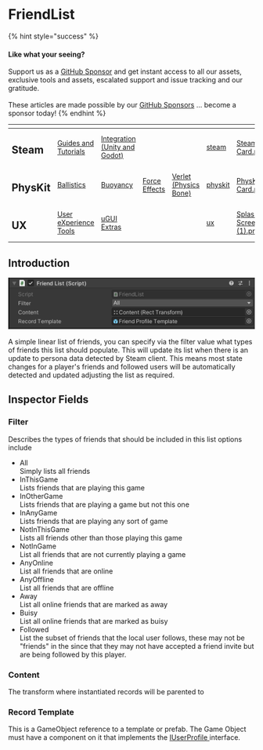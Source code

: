 # FriendList

{% hint style="success" %}
#### Like what your seeing?

Support us as a [GitHub Sponsor](../../../../../become-a-sponsor/) and get instant access to all our assets, exclusive tools and assets, escalated support and issue tracking and our gratitude.\
\
These articles are made possible by our [GitHub Sponsors](../../../../../become-a-sponsor/) ... become a sponsor today!
{% endhint %}

<table data-view="cards"><thead><tr><th></th><th></th><th></th><th></th><th></th><th data-hidden data-card-target data-type="content-ref"></th><th data-hidden data-card-cover data-type="files"></th></tr></thead><tbody><tr><td><h2>Steam</h2></td><td><a href="../../../../../company/steam/">Guides and Tutorials</a></td><td><a href="../../../">Integration (Unity and Godot)</a></td><td></td><td></td><td><a href="../../../../../company/steam/">steam</a></td><td><a href="../../../../../.gitbook/assets/Steamworks Card.png">Steamworks Card.png</a></td></tr><tr><td><h2>PhysKit</h2></td><td><a href="../../../../physkit/learning/sample-scenes/fantasy-style-ballistic-simulation.md">Ballistics</a></td><td><a href="../../../../physkit/learning/sample-scenes/1-buoyancy-example.md">Buoyancy</a></td><td><a href="../../../../physkit/learning/sample-scenes/1-force-effect-fields.md">Force Effects</a></td><td><a href="../../../../physkit/learning/sample-scenes/2-verlet-spring-skinned-mesh.md">Verlet (Physics Bone)</a></td><td><a href="../../../../physkit/">physkit</a></td><td><a href="../../../../../.gitbook/assets/PhysKit Card.png">PhysKit Card.png</a></td></tr><tr><td><h2>UX</h2></td><td><a href="../../../../ux/learning/core-concepts/">User eXperience Tools</a></td><td><a href="../../../../ux/learning/ugui-extras/">uGUI Extras</a></td><td></td><td></td><td><a href="../../../../ux/">ux</a></td><td><a href="../../../../../.gitbook/assets/Splash Screen (1).png">Splash Screen (1).png</a></td></tr></tbody></table>

## &#x20;Introduction

![](<../../../../../.gitbook/assets/image (174).png>)

A simple linear list of friends, you can specify via the filter value what types of friends this list should populate. This will update its list when there is an update to persona data detected by Steam client. This means most state changes for a player's friends and followed users will be automatically detected and updated adjusting the list as required.

## Inspector Fields

### Filter

Describes the types of friends that should be included in this list options include

* All\
  Simply lists all friends
* InThisGame\
  Lists friends that are playing this game
* InOtherGame\
  Lists friends that are playing a game but not this one
* InAnyGame\
  Lists friends that are playing any sort of game
* NotInThisGame\
  Lists all friends other than those playing this game
* NotInGame\
  List all friends that are not currently playing a game
* AnyOnline\
  List all friends that are online
* AnyOffline\
  List all friends that are offline
* Away\
  List all online friends that are marked as away
* Buisy\
  List all online friends that are marked as buisy
* Followed\
  List the subset of friends that the local user follows, these may not be "friends" in the since that they may not have accepted a friend invite but are being followed by this player.

### Content

The transform where instantiated records will be parented to

### Record Template

This is a GameObject reference to a template or prefab. The Game Object must have a component on it that implements the [IUserProfile ](../interfaces/iuserprofile.md)interface.
